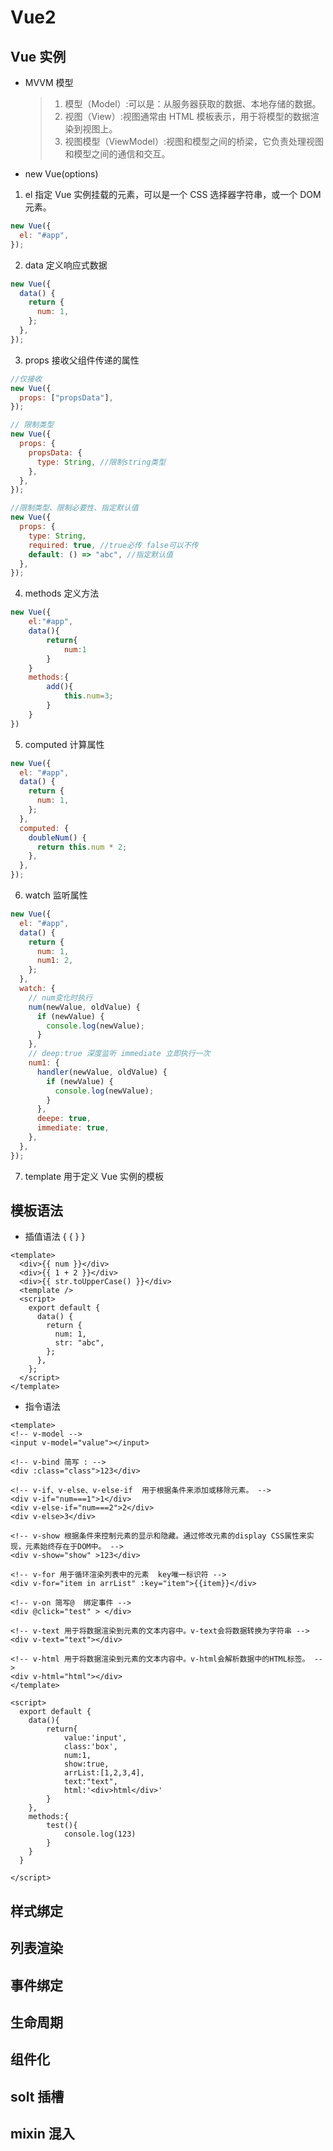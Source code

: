 # Vue2

## Vue 实例

- MVVM 模型
  > 1. 模型（Model）:可以是：从服务器获取的数据、本地存储的数据。
  > 2. 视图（View）:视图通常由 HTML 模板表示，用于将模型的数据渲染到视图上。
  > 3. 视图模型（ViewModel）:视图和模型之间的桥梁，它负责处理视图和模型之间的通信和交互。
- new Vue(options)

1. el 指定 Vue 实例挂载的元素，可以是一个 CSS 选择器字符串，或一个 DOM 元素。

```js
new Vue({
  el: "#app",
});
```

2. data 定义响应式数据

```js
new Vue({
  data() {
    return {
      num: 1,
    };
  },
});
```

3. props 接收父组件传递的属性

```js
//仅接收
new Vue({
  props: ["propsData"],
});

// 限制类型
new Vue({
  props: {
    propsData: {
      type: String, //限制string类型
    },
  },
});

//限制类型、限制必要性、指定默认值
new Vue({
  props: {
    type: String,
    required: true, //true必传 false可以不传
    default: () => "abc", //指定默认值
  },
});
```

4. methods 定义方法

```js
new Vue({
    el:"#app",
    data(){
        return{
            num:1
        }
    }
    methods:{
        add(){
            this.num=3;
        }
    }
})
```

5. computed 计算属性

```js
new Vue({
  el: "#app",
  data() {
    return {
      num: 1,
    };
  },
  computed: {
    doubleNum() {
      return this.num * 2;
    },
  },
});
```

6. watch 监听属性

```js
new Vue({
  el: "#app",
  data() {
    return {
      num: 1,
      num1: 2,
    };
  },
  watch: {
    // num变化时执行
    num(newValue, oldValue) {
      if (newValue) {
        console.log(newValue);
      }
    },
    // deep:true 深度监听 immediate 立即执行一次
    num1: {
      handler(newValue, oldValue) {
        if (newValue) {
          console.log(newValue);
        }
      },
      deepe: true,
      immediate: true,
    },
  },
});
```

7. template 用于定义 Vue 实例的模板

## 模板语法

- 插值语法 \{ \{ } }

```vue
<template>
  <div>{{ num }}</div>
  <div>{{ 1 + 2 }}</div>
  <div>{{ str.toUpperCase() }}</div>
  <template />
  <script>
    export default {
      data() {
        return {
          num: 1,
          str: "abc",
        };
      },
    };
  </script>
</template>
```

- 指令语法

```vue
<template>
<!-- v-model -->
<input v-model="value"></input>

<!-- v-bind 简写 : -->
<div :class="class">123</div>

<!-- v-if、v-else、v-else-if  用于根据条件来添加或移除元素。 -->
<div v-if="num===1">1</div>
<div v-else-if="num===2">2</div>
<div v-else>3</div>

<!-- v-show 根据条件来控制元素的显示和隐藏。通过修改元素的display CSS属性来实现，元素始终存在于DOM中。 -->
<div v-show="show" >123</div>

<!-- v-for 用于循环渲染列表中的元素  key唯一标识符 -->
<div v-for="item in arrList" :key="item">{{item}}</div>

<!-- v-on 简写@  绑定事件 -->
<div @click="test" > </div>

<!-- v-text 用于将数据渲染到元素的文本内容中。v-text会将数据转换为字符串 -->
<div v-text="text"></div>

<!-- v-html 用于将数据渲染到元素的文本内容中。v-html会解析数据中的HTML标签。 -->
<div v-html="html"></div>
</template>

<script>
  export default {
    data(){
        return{
            value:'input',
            class:'box',
            num:1,
            show:true,
            arrList:[1,2,3,4],
            text:"text",
            html:'<div>html</div>'
        }
    },
    methods:{
        test(){
            console.log(123)
        }
    }
  }

</script>

```

## 样式绑定

## 列表渲染

## 事件绑定

## 生命周期

## 组件化

## solt 插槽

## mixin 混入
